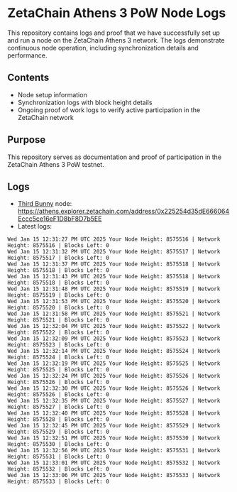 # ZetaChain Athens 3 PoW Node Logs
This repository contains logs and proof that we have successfully set up and run a node on the ZetaChain Athens 3 network. The logs demonstrate continuous node operation, including synchronization details and performance.

## Contents
- Node setup information
- Synchronization logs with block height details
- Ongoing proof of work logs to verify active participation in the ZetaChain network

## Purpose
This repository serves as documentation and proof of participation in the ZetaChain Athens 3 PoW testnet.

## Logs

- [Third Bunny](https://thirdbunny.xyz/) node: https://athens.explorer.zetachain.com/address/0x225254d35dE666064Eccc5ce16eF1D8bF8D7b5EE
- Latest logs:
```
Wed Jan 15 12:31:27 PM UTC 2025 Your Node Height: 8575516 | Network Height: 8575516 | Blocks Left: 0
Wed Jan 15 12:31:32 PM UTC 2025 Your Node Height: 8575517 | Network Height: 8575517 | Blocks Left: 0
Wed Jan 15 12:31:37 PM UTC 2025 Your Node Height: 8575518 | Network Height: 8575518 | Blocks Left: 0
Wed Jan 15 12:31:43 PM UTC 2025 Your Node Height: 8575518 | Network Height: 8575518 | Blocks Left: 0
Wed Jan 15 12:31:48 PM UTC 2025 Your Node Height: 8575519 | Network Height: 8575519 | Blocks Left: 0
Wed Jan 15 12:31:53 PM UTC 2025 Your Node Height: 8575520 | Network Height: 8575520 | Blocks Left: 0
Wed Jan 15 12:31:58 PM UTC 2025 Your Node Height: 8575521 | Network Height: 8575521 | Blocks Left: 0
Wed Jan 15 12:32:04 PM UTC 2025 Your Node Height: 8575522 | Network Height: 8575522 | Blocks Left: 0
Wed Jan 15 12:32:09 PM UTC 2025 Your Node Height: 8575523 | Network Height: 8575523 | Blocks Left: 0
Wed Jan 15 12:32:14 PM UTC 2025 Your Node Height: 8575524 | Network Height: 8575524 | Blocks Left: 0
Wed Jan 15 12:32:19 PM UTC 2025 Your Node Height: 8575525 | Network Height: 8575525 | Blocks Left: 0
Wed Jan 15 12:32:24 PM UTC 2025 Your Node Height: 8575526 | Network Height: 8575526 | Blocks Left: 0
Wed Jan 15 12:32:30 PM UTC 2025 Your Node Height: 8575526 | Network Height: 8575526 | Blocks Left: 0
Wed Jan 15 12:32:35 PM UTC 2025 Your Node Height: 8575527 | Network Height: 8575527 | Blocks Left: 0
Wed Jan 15 12:32:40 PM UTC 2025 Your Node Height: 8575528 | Network Height: 8575528 | Blocks Left: 0
Wed Jan 15 12:32:45 PM UTC 2025 Your Node Height: 8575529 | Network Height: 8575529 | Blocks Left: 0
Wed Jan 15 12:32:51 PM UTC 2025 Your Node Height: 8575530 | Network Height: 8575530 | Blocks Left: 0
Wed Jan 15 12:32:56 PM UTC 2025 Your Node Height: 8575531 | Network Height: 8575531 | Blocks Left: 0
Wed Jan 15 12:33:01 PM UTC 2025 Your Node Height: 8575532 | Network Height: 8575532 | Blocks Left: 0
Wed Jan 15 12:33:06 PM UTC 2025 Your Node Height: 8575533 | Network Height: 8575533 | Blocks Left: 0
```
